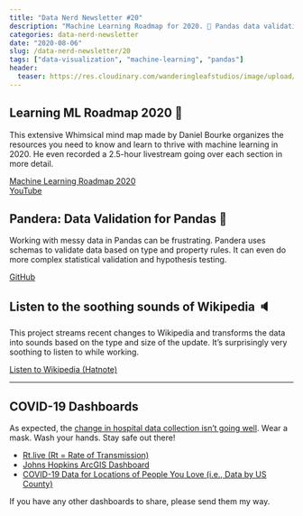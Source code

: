 ```yaml
---
title: "Data Nerd Newsletter #20"
description: "Machine Learning Roadmap for 2020. 🤖 Pandas data validation with Pandera. 🐼 Listen to the sounds of Wikipedia. 🔈"
categories: data-nerd-newsletter
date: "2020-08-06"
slug: /data-nerd-newsletter/20
tags: ["data-visualization", "machine-learning", "pandas"]
header:
  teaser: https://res.cloudinary.com/wanderingleafstudios/image/upload/v1587682706/chrisjmears.com/data-nerd-newsletter-og.jpg
---
```


## Learning ML Roadmap 2020 🤖

This extensive Whimsical mind map made by Daniel Bourke organizes the resources you need to know and learn to thrive with machine learning in 2020. He even recorded a 2.5-hour livestream going over each section in more detail.

[Machine Learning Roadmap 2020](https://whimsical.com/CA7f3ykvXpnJ9Az32vYXva)<br>
[YouTube](https://www.youtube.com/watch?v=pHiMN_gy9mk)

## Pandera: Data Validation for Pandas 🐼

Working with messy data in Pandas can be frustrating. Pandera uses schemas to validate data based on type and property rules. It can even do more complex statistical validation and hypothesis testing.

[GitHub](https://github.com/pandera-dev/pandera)

## Listen to the soothing sounds of Wikipedia 🔈

This project streams recent changes to Wikipedia and transforms the data into sounds based on the type and size of the update. It’s surprisingly very soothing to listen to while working.

[Listen to Wikipedia (Hatnote)](http://listen.hatnote.com/)

---

## COVID-19 Dashboards

As expected, the [change in hospital data collection isn’t going well](https://www.npr.org/sections/health-shots/2020/07/31/897429054/covid-19-hospital-data-system-that-bypasses-cdc-plagued-by-delays-inaccuracies). Wear a mask. Wash your hands. Stay safe out there!

- [Rt.live (Rt = Rate of Transmission)](https://rt.live)
- [Johns Hopkins ArcGIS Dashboard](https://www.arcgis.com/apps/opsdashboard/index.html#/bda7594740fd40299423467b48e9ecf6)
- [COVID-19 Data for Locations of People You Love (i.e., Data by US County)](https://91-divoc.com/pages/covid-by-your-locations/)

If you have any other dashboards to share, please send them my way.
